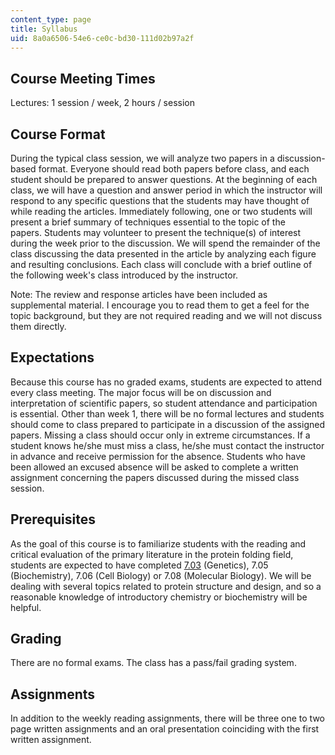 ```yaml
---
content_type: page
title: Syllabus
uid: 8a0a6506-54e6-ce0c-bd30-111d02b97a2f
---
```


Course Meeting Times
--------------------

Lectures: 1 session / week, 2 hours / session

Course Format
-------------

During the typical class session, we will analyze two papers in a discussion-based format. Everyone should read both papers before class, and each student should be prepared to answer questions. At the beginning of each class, we will have a question and answer period in which the instructor will respond to any specific questions that the students may have thought of while reading the articles. Immediately following, one or two students will present a brief summary of techniques essential to the topic of the papers. Students may volunteer to present the technique(s) of interest during the week prior to the discussion. We will spend the remainder of the class discussing the data presented in the article by analyzing each figure and resulting conclusions. Each class will conclude with a brief outline of the following week's class introduced by the instructor.

Note: The review and response articles have been included as supplemental material. I encourage you to read them to get a feel for the topic background, but they are not required reading and we will not discuss them directly.

Expectations
------------

Because this course has no graded exams, students are expected to attend every class meeting. The major focus will be on discussion and interpretation of scientific papers, so student attendance and participation is essential. Other than week 1, there will be no formal lectures and students should come to class prepared to participate in a discussion of the assigned papers. Missing a class should occur only in extreme circumstances. If a student knows he/she must miss a class, he/she must contact the instructor in advance and receive permission for the absence. Students who have been allowed an excused absence will be asked to complete a written assignment concerning the papers discussed during the missed class session.

Prerequisites
-------------

As the goal of this course is to familiarize students with the reading and critical evaluation of the primary literature in the protein folding field, students are expected to have completed [7.03](/courses/7-03-genetics-fall-2004) (Genetics), 7.05 (Biochemistry), 7.06 (Cell Biology) or 7.08 (Molecular Biology). We will be dealing with several topics related to protein structure and design, and so a reasonable knowledge of introductory chemistry or biochemistry will be helpful.

Grading
-------

There are no formal exams. The class has a pass/fail grading system.

Assignments
-----------

In addition to the weekly reading assignments, there will be three one to two page written assignments and an oral presentation coinciding with the first written assignment.